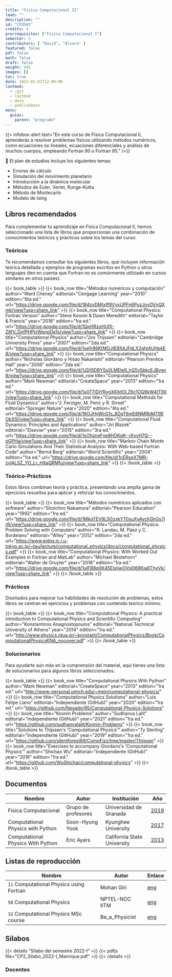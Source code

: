 ```yaml
---
title: "Física Computacional II"
lead: ""
description: ""
id: "CFO502"
credits: 4
prerrequisites: ["Física Computacional I"]
semester: 5
contributors: [ "David", "Alvaro" ]
featured: false
pdf: false
math: false
draft: false
weight: 502
images: []
toc: true
date: 2022-02-01T12:00:00
lastmod:
  - :git
  - lastmod
  - date
  - publishDate
menu:
  guias:
    parent: "pregrado"
---
```


{{< infobox-alert text="En este curso de Física Computacional II, aprenderás a resolver problemas físicos utilizando métodos numéricos, como ecuaciones no lineales, ecuaciones diferenciales y análisis de muchos cuerpos, empleando Fortran 90 o Fortran 95." />}}

🔎 El plan de estudios incluye los siguientes temas:

- Errores de cálculo
- Simulación del movimiento planetario
- Introducción a la dinámica molecular
- Métodos de Euler, Verlet, Runge-Kutta
- Método de Montecarlo
- Modelo de Ising

## Libros recomendados

Para complementar tu aprendizaje en Física Computacional II, hemos seleccionado una lista de libros que proporcionan una combinación de conocimientos teóricos y prácticos sobre los temas del curso:

### Teóricos

Te recomendamos consultar los siguientes libros, que incluyen información teórica detallada y ejemplos de programas escritos en Python u otros lenguajes (ten en cuenta que Fortran no es comúnmente utilizado en cursos similares en otros países):

{{< book_table >}}
  {{< book_row title="Métodos numéricos y computación" author="Ward Cheney" editorial="Cengage Learning" year="2010" edition="6ta ed." url="https://drive.google.com/file/d/184zvDMtxff9VyxUPFn6PuzJoyDVnQXmk/view?usp=share_link" >}}
  {{< book_row title="Computational Physics: Fortran Version" author="Steve Koonin & Dawn Meredith" editorial="Taylor & Francis" year="2018" edition="1ra ed." url="https://drive.google.com/file/d/1QpHRzoHUIX-Z8fV_GnfPHPjxWpnpDe1s/view?usp=share_link" >}}
  {{< book_row title="Computational Physics" author="Jos Thijssen" editorial="Cambridge University Press" year="2007" edition="2da ed." url="https://drive.google.com/file/d/1ue1r86KtMOJtE8X4JFdLX2qhtAUHpkE8/view?usp=share_link" >}}
  {{< book_row title="Computational Physics" author="Nicholas Giordano y Hisao Nakanishi" editorial="Pearson Prentice Hall" year="2006" edition="2da ed." url="https://drive.google.com/file/d/1JD0IDBYSs0LMEle9_hQ5y5bkcEJBvwr8/view?usp=share_link" >}}
  {{< book_row title="Computational Physics" author="Mark Newman" editorial="CreateSpace" year="2013" edition="1ra ed." url="https://drive.google.com/file/d/1u077jDiYRvgXl0ldOLZ6c1OQ9kW4tT9X/view?usp=share_link" >}}
  {{< book_row title="Computational Methods for Fluid Dynamics" author="J. Ferziger, M. Perić y R. Street" editorial="Springer Nature" year="2020" edition="4ta ed." url="https://drive.google.com/file/d/16OJHnWcG1s_8DqT6mE8NMRbM70BObSSl/view?usp=share_link" >}}
  {{< book_row title="Computational Fluid Dynamics: Principles and Applications" author="Jiri Blazek" editorial="Elsevier" year="2015" edition="3ra ed." url="https://drive.google.com/file/d/1sOfqzjeFne8HDKgK--iXyvH7Q--pGPHa/view?usp=share_link" >}}
  {{< book_row title="Markov Chain Monte Carlo Simulations And Their Statistical Analysis: With Web-based Fortran Code" author="Bernd Berg" editorial="World Scientific" year="2004" edition="1ra ed." url="https://drive.google.com/file/d/1cERsqX7MR-zvlALSZ_YO_Lr_HXaQRMfu/view?usp=share_link" >}}
{{< /book_table >}}

### Teórico-Prácticos

Estos libros combinan teoría y práctica, presentando una amplia gama de ejercicios resueltos para aplicar y reforzar tus conocimientos.

{{< book_table >}}
  {{< book_row title="Métodos numéricos aplicados con software" author="Shoichiro Nakamura" editorial="Pearson Education" year="1992" edition="1ra ed." url="https://drive.google.com/file/d/1MkqTEV9L5GzxkYT0xuXyAychGhGs7jrR/view?usp=share_link" >}}
  {{< book_row title="Computational Physics: Problem Solving with Computers" author="R. Landau, M. Páez y C. Bordeianu" editorial="Wiley" year="2012" edition="2da ed." url="https://www.eidos.ic.i.u-tokyo.ac.jp/~tau/lecture/computational_physics/docs/computational_physics.pdf" >}}
  {{< book_row title="Computational Physics: With Worked Out Examples in Fortran and MatLab" author="Michael Bestehorn" editorial="Walter de Gruyter" year="2018" edition="1ra ed." url="https://drive.google.com/file/d/1ulFB8q0K45EIsIjwOVsI069Kia6ThyVk/view?usp=share_link" >}}
{{< /book_table >}}

### Prácticos

Diseñados para mejorar tus habilidades de resolución de problemas, estos libros se centran en ejercicios y problemas con contenido teórico mínimo.

{{< book_table >}}
  {{< book_row title="Computational Physics: A practical introduction to Computational Physics and Scientific Computing" author="Konstantinos Anagnostopoulos" editorial="National Technical University of Athens" year="2014" edition="1ra ed." url="http://www.physics.ntua.gr/~konstant/ComputationalPhysics/Book/ComputationalPhysicsKNA_nocover.pdf" >}}
{{< /book_table >}}

### Solucionarios

Para ayudarte aún más en la comprensión del material, aquí tienes una lista de solucionarios para algunos libros seleccionados.

{{< book_table >}}
  {{< book_row title="Computational Physics With Python" author="Mark Newman" editorial="CreateSpace" year="2013" edition="1ra ed." url="http://www-personal.umich.edu/~mejn/computational-physics/" >}}
  {{< book_row title="Computational Physics Solutions" author="Luis Felipe Llano" editorial="Independiente (GitHub)" year="2020" edition="1ra ed." url="https://github.com/Nesador95/Computational-Physics-Solutions" >}}
  {{< book_row title="Koonin Problems" author="Sudhanva Lalit" editorial="Independiente (GitHub)" year="2021" edition="1ra ed." url="https://github.com/sudhanvalalit/Koonin-Problems" >}}
  {{< book_row title="Solutions to Thijssen's 'Computational Physics'" author="Ty Sterling" editorial="Independiente (GitHub)" year="2019" edition="1ra ed." url="https://github.com/silentforest89/CompFizz/tree/master/Thijssen" >}}
  {{< book_row title="Exercises to accompany Giordano's 'Computational Physics'" author="Shichao Wu" editorial="Independiente (GitHub)" year="2016" edition="1ra ed." url="https://github.com/WuShichao/computational-physics" >}}
{{< /book_table >}}

## Documentos

| Nombre | Autor | Institución | Año |
| ------ | ----- | ----------- | --- |
| Física Computacional | Grupo de profesores | Universidad de Granada | [2019](https://ergodic.ugr.es/cphys/index.php?id=lecciones) |
| Computational Physics with Python | Soon-Hyung Yook | Kyunghee University | [2017](http://fracton.khu.ac.kr/~syook/Lectures/ComputPhys/) |
| Computational Physics With Python | Eric Ayars | California State University | [2013](https://belglas.files.wordpress.com/2018/03/cpwp.pdf) |

## Listas de reproducción

| Nombre | Autor | Enlace |
| ------ | ----- | ------ |
| ```11``` Computational Physics using Fortran | Mohan Giri | [eng](https://www.youtube.com/playlist?list=PL7p7K-N4TmQsI7KgdyKyh19sXWTd8UC28) |
|  ```58``` Computational Physics | NPTEL-NOC IITM | [eng](https://www.youtube.com/playlist?list=PLyqSpQzTE6M8Lg4pPC2KKutByiFCR9kV0) |
|  ```32``` Computational Physics MSc course | Be_a_Physicist | [eng](https://www.youtube.com/playlist?list=PLJLcwUF3Yuc0kqgZTMXdWmAYeryJRk7lH) |

## Sílabos

{{< details "Sílabo del semestre 2022-I" >}}
{{< pdfjs file="CP2_Sílabo_2022-I_Manrique.pdf" >}}
{{< /details >}}

### Docentes
